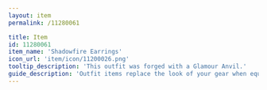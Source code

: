 ```yaml
---
layout: item
permalink: /11280061

title: Item
id: 11280061
item_name: 'Shadowfire Earrings'
icon_url: 'item/icon/11200026.png'
tooltip_description: 'This outfit was forged with a Glamour Anvil.'
guide_description: 'Outfit items replace the look of your gear when equipped.'
---
```

